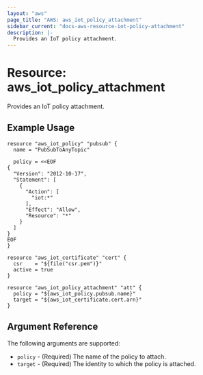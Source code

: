 ```yaml
---
layout: "aws"
page_title: "AWS: aws_iot_policy_attachment"
sidebar_current: "docs-aws-resource-iot-policy-attachment"
description: |-
  Provides an IoT policy attachment.
---
```


# Resource: aws_iot_policy_attachment

Provides an IoT policy attachment.

## Example Usage

```hcl
resource "aws_iot_policy" "pubsub" {
  name = "PubSubToAnyTopic"

  policy = <<EOF
{
  "Version": "2012-10-17",
  "Statement": [
    {
      "Action": [
        "iot:*"
      ],
      "Effect": "Allow",
      "Resource": "*"
    }
  ]
}
EOF
}

resource "aws_iot_certificate" "cert" {
  csr    = "${file("csr.pem")}"
  active = true
}

resource "aws_iot_policy_attachment" "att" {
  policy = "${aws_iot_policy.pubsub.name}"
  target = "${aws_iot_certificate.cert.arn}"
}
```

## Argument Reference

The following arguments are supported:

* `policy` - (Required) The name of the policy to attach.
* `target` - (Required) The identity to which the policy is attached.
